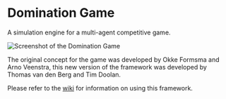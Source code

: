 Domination Game
===============

A simulation engine for a multi-agent competitive game.

![Screenshot of the Domination Game](https://github.com/noio/Domination-Game/raw/master/screenshot.png)

The original concept for the game was developed by Okke Formsma and Arno Veenstra, this 
new version of the framework was developed by Thomas van den Berg and Tim Doolan.

Please refer to the [wiki](https://github.com/noio/Domination-Game/wiki) for information on using this framework.